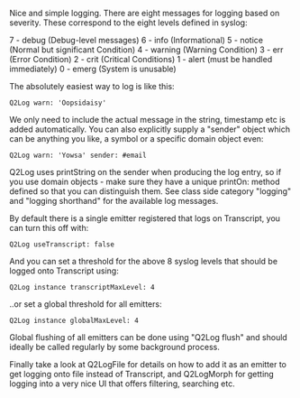 Nice and simple logging. There are eight messages for logging based on severity. These correspond to the eight levels defined in syslog:

7 - debug (Debug-level messages)
6 - info (Informational)
5 - notice (Normal but significant Condition)
4 - warning (Warning Condition)
3 - err (Error Condition)
2 - crit (Critical Conditions)
1 - alert (must be handled immediately)
0 - emerg (System is unusable)
	
The absolutely easiest way to log is like this:

	Q2Log warn: 'Oopsidaisy'

We only need to include the actual message in the string, timestamp etc is added automatically.
You can also explicitly supply a "sender" object which can be anything you like, a symbol or a specific domain object even:

	Q2Log warn: 'Yowsa' sender: #email

Q2Log uses printString on the sender when producing the log entry, so if you use domain objects - make sure they have a unique printOn: method defined so that you can distinguish them. See class side category "logging" and "logging shorthand" for the available log messages.

By default there is a single emitter registered that logs on Transcript, you can turn this off with:

	Q2Log useTranscript: false

And you can set a threshold for the above 8 syslog levels that should be logged onto Transcript using:

	Q2Log instance transcriptMaxLevel: 4

..or set a global threshold for all emitters:

	Q2Log instance globalMaxLevel: 4

Global flushing of all emitters can be done using "Q2Log flush" and should ideally be called regularly by some background process.

Finally take a look at Q2LogFile for details on how to add it as an emitter to get logging onto file instead of Transcript, and Q2LogMorph for getting logging into a very nice UI that offers filtering, searching etc.